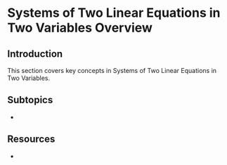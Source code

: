 # Systems of Two Linear Equations in Two Variables Overview

## Introduction

This section covers key concepts in Systems of Two Linear Equations in Two Variables.

## Subtopics

- 

## Resources

- 

